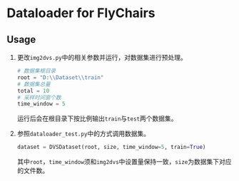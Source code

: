 # Dataloader for FlyChairs
## Usage
1. 更改`img2dvs.py`中的相关参数并运行，对数据集进行预处理。
    ```python
    # 数据集根目录
    root = "D:\\Dataset\\train"
    # 数据集总量
    total = 10
    # 采样时间窗个数
    time_window = 5
    ```
   运行后会在根目录下按比例输出`train`与`test`两个数据集。

2. 参照`dataloader_test.py`中的方式调用数据集。
    ```python
   dataset = DVSDataset(root, size, time_window=5, train=True)
    ```
   其中`root`，`time_window`须和`img2dvs`中设置量保持一致，`size`为数据集下对应的文件数。